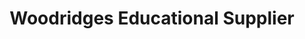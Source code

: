 ---
title: "Woodridges Educational Supplier"
url: /bunbury/woodridges-educational-supplier/
shop: office supplies
---